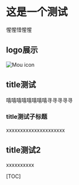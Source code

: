 # 这是一个测试

惺惺惜惺惺

## logo展示

![Mou icon](/static/logo.png=50x)


## title测试

嘻嘻嘻嘻嘻嘻嘻嘻寻寻寻寻寻


### title测试子标题

xxxxxxxxxxxxxxxxxxxxx

## title测试2

xxxxxxxxxx


[TOC]
